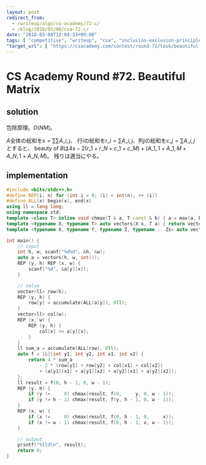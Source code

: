 ```yaml
---
layout: post
redirect_from:
  - /writeup/algo/cs-academy/72-c/
  - /blog/2018/03/08/csa-72-c/
date: "2018-03-08T12:04:33+09:00"
tags: [ "competitive", "writeup", "csa", "inclusion-exclusion-principle" ]
"target_url": [ "https://csacademy.com/contest/round-72/task/beautiful-matrix/" ]
---
```


# CS Academy Round #72. Beautiful Matrix

## solution

包除原理。$O(NM)$。

$A$全体の総和を$s = \sum \sum A\_{i, j}$、
行$i$の総和を$r\_i = \sum A\_{i, j}$、列$j$の総和を$c\_j = \sum A\_{i, j}$とすると、
beauty of $B$は$4s - 2 (r\_1 + r\_N + c\_1 + c\_M) + (A\_{1, 1} + A\_{1, M} + A\_{N, 1} + A\_{N, M})$。
残りは適当にやる。

## implementation

``` c++
#include <bits/stdc++.h>
#define REP(i, n) for (int i = 0; (i) < int(n); ++ (i))
#define ALL(x) begin(x), end(x)
using ll = long long;
using namespace std;
template <class T> inline void chmax(T & a, T const & b) { a = max(a, b); }
template <typename X, typename T> auto vectors(X x, T a) { return vector<T>(x, a); }
template <typename X, typename Y, typename Z, typename... Zs> auto vectors(X x, Y y, Z z, Zs... zs) { auto cont = vectors(y, z, zs...); return vector<decltype(cont)>(x, cont); }

int main() {
    // input
    int h, w; scanf("%d%d", &h, &w);
    auto a = vectors(h, w, int());
    REP (y, h) REP (x, w) {
        scanf("%d", &a[y][x]);
    }

    // solve
    vector<ll> row(h);
    REP (y, h) {
        row[y] = accumulate(ALL(a[y]), 0ll);
    }
    vector<ll> col(w);
    REP (x, w) {
        REP (y, h) {
            col[x] += a[y][x];
        }
    }
    ll sum_a = accumulate(ALL(row), 0ll);
    auto f = [&](int y1, int y2, int x1, int x2) {
        return 4 * sum_a
            - 2 * (row[y1] + row[y2] + col[x1] + col[x2])
            + (a[y1][x1] + a[y1][x2] + a[y2][x1] + a[y2][x2]);
    };
    ll result = f(0, h - 1, 0, w - 1);
    REP (y, h) {
        if (y !=     0) chmax(result, f(0,     y, 0, w - 1));
        if (y != h - 1) chmax(result, f(y, h - 1, 0, w - 1));
    }
    REP (x, w) {
        if (x !=     0) chmax(result, f(0, h - 1, 0,     x));
        if (x != w - 1) chmax(result, f(0, h - 1, x, w - 1));
    }

    // output
    printf("%lld\n", result);
    return 0;
}
```
